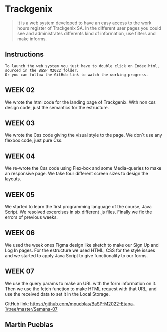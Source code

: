 # Trackgenix
>It is a web system developed to have an easy access to the work hours register of Trackgenix SA. In the different user pages you could see and administrates differents kind of information, use filters and make informs.
## Instructions
```
To launch the web system you just have to double click on Index.html, sourced in the BaSP M2022 folder.
Or you can follow the GitHub link to watch the working progress.
```
## WEEK 02
We wrote the html code for the landing page of Trackgenix. With non css design code, just the semantics for the estructure.

## WEEK 03
We wrote the Css code giving the visual style to the page. We don`t use any flexbox code, just pure Css.

## WEEK 04
We re-wrote the Css code using Flex-box and some Media-queries to make an responsive page. We take four different screen sizes to design the layouts. 

## WEEK 05
We started to learn the first programming language of the course, Java Script. We resolved excercises in six different .js files. Finally we fix the errors of previous weeks.

## WEEK 06
We used the week ones Figma design like sketch to make our Sign Up and Log In pages. For the estructure we used HTML, CSS for the style issues and we started to apply Java Script to give functionality to our forms.

## WEEK 07
We use the query params to make an URL with the form information on it. Then we use the fetch function to make HTML request with that URL, and use the received data to set it in the Local Storage.

GitHub link: https://github.com/mpueblas/BaSP-M2022-Etapa-1/tree/master/Semana-07


## Martín Pueblas